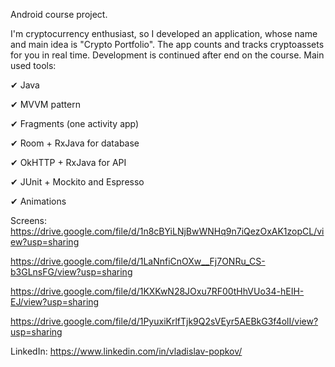 Android course project. 

I'm cryptocurrency enthusiast, so I developed an application, whose name and main idea is "Crypto Portfolio". The app counts and tracks cryptoassets for you in real time.
Development is continued after end on the course.
Main used tools:

✔ Java

✔ MVVM pattern

✔ Fragments (one activity app)

✔ Room + RxJava for database

✔ OkHTTP + RxJava for API

✔ JUnit + Mockito and Espresso

✔ Animations

Screens:
https://drive.google.com/file/d/1n8cBYiLNjBwWNHq9n7iQezOxAK1zopCL/view?usp=sharing

https://drive.google.com/file/d/1LaNnfiCnOXw__Fj7ONRu_CS-b3GLnsFG/view?usp=sharing

https://drive.google.com/file/d/1KXKwN28JOxu7RF00tHhVUo34-hEIH-EJ/view?usp=sharing

https://drive.google.com/file/d/1PyuxiKrlfTjk9Q2sVEyr5AEBkG3f4olI/view?usp=sharing

 
LinkedIn: https://www.linkedin.com/in/vladislav-popkov/
